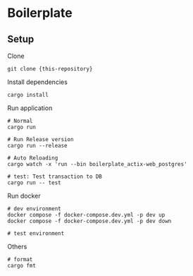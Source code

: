 # Boilerplate

## Setup

Clone

```shell
git clone {this-repository}
```

Install dependencies

```shell
cargo install
```

Run application

```shell
# Normal
cargo run

# Run Release version
cargo run --release

# Auto Reloading
cargo watch -x 'run --bin boilerplate_actix-web_postgres'

# test: Test transaction to DB
cargo run -- test
```

Run docker

```shell
# dev environment
docker compose -f docker-compose.dev.yml -p dev up
docker compose -f docker-compose.dev.yml -p dev down

# test environment
```

Others

```shell
# format
cargo fmt
```
